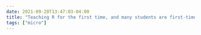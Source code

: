 ```yaml
---
date: 2021-09-28T13:47:03-04:00
title: "Teaching R for the first time, and many students are first-time programmers. I’m reminded of teaching French in terms of how easy it is to take for granted things that aren’t obvious to beginners."
tags: ["micro"]
---
```

